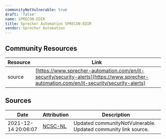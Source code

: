 ```yaml
---
communityNotVulnerable: true
draft: 'false'
name: SPRECON-EDIR
title: Sprecher Automation SPRECON-EDIR
vendor: Sprecher Automation
---
```



## Community Resources
| Resource | Link |
| --- | --- |
| source | [https://www.sprecher-automation.com/en/it-security/security-alerts](https://www.sprecher-automation.com/en/it-security/security-alerts) |


## Sources
| Date | Attribution | Description |
| --- | --- | --- |
| 2021-12-14 20:06:07 | [NCSC-NL](https://github.com/NCSC-NL/log4shell/blob/main/software/README.md) | Updated communityNotVulnerable. Updated community link source.  |

